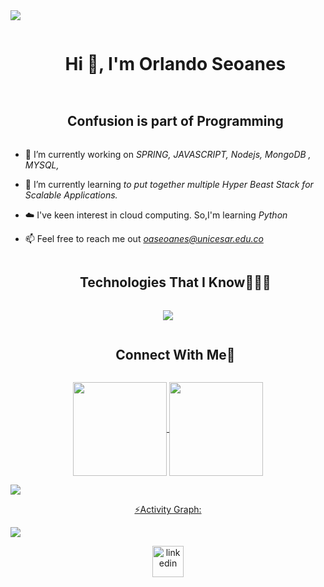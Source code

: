 <!--horizontal divider(gradiant)-->
<img src="https://user-images.githubusercontent.com/73097560/115834477-dbab4500-a447-11eb-908a-139a6edaec5c.gif">

<!--h1 without bottom border-->
<div id="user-content-toc">
  <ul align="center">
    <summary><h1 style="display: inline-block">Hi 👋, I'm Orlando Seoanes</h1></summary>
  </ul>
</div>




<!--h2 without bottom border-->
<div id="user-content-toc">
  <ul align="center">
    <summary><h2 style="display: inline-block">Confusion is part of Programming</h2></summary>
  </ul>
</div>


<!--Intro start-->
- 🔭 I’m currently working on *SPRING, JAVASCRIPT, Nodejs, MongoDB , MYSQL,*

- 🌱 I’m currently learning *to put together multiple Hyper Beast Stack for Scalable Applications.*

- ☁️ I've keen interest in cloud computing. So,I'm learning *Python*

- 📫 Feel free to reach me out *oaseoanes@unicesar.edu.co*

<!--Intro end-->



<!--h1 without bottom border-->
<div id="user-content-toc">
  <ul align="center">
    <summary><h2 style="display: inline-block">Technologies That I Know👨🏻‍💻</h2></summary>
  </ul>
</div>
<!--tech stack icons-->
<p align="center">
  <a href="https://skillicons.dev">
    <img src="https://skillicons.dev/icons?i=git,css,docker,spring,express,figma,firebase,github,html,java,js,linux,nginx,mongodb,mysql,nodejs,postman,angular,tailwind,ts,vscode,django,kubernetes&perline=14" />
  </a>
</p>


<!-- Connect with me -->
<!--h2 without bottom border-->
<div id="user-content-toc">
  <ul align="center">
    <summary><h2 style="display: inline-block">Connect With Me🤝</h2></summary>
  </ul>
</div>

 <div align="center">
  <a href="https://github.com/Orlandoseoanes">
  <img align="center" src="http://github-profile-summary-cards.vercel.app/api/cards/stats?username=Orlandoseoanes&theme=2077" height="150em" />
  <img align="center" src="http://github-profile-summary-cards.vercel.app/api/cards/profile-details?username=Orlandoseoanes&theme=2077" height="150em" />
  </div>
    
  <img src="https://user-images.githubusercontent.com/73097560/115834477-dbab4500-a447-11eb-908a-139a6edaec5c.gif"><p align="center">⚡Activity Graph:</p>
  <img align="center" src="https://github-readme-activity-graph.vercel.app/graph?username=Orlandoseoanes&theme=nightowl"/>
  
</div>

<!--icons and links-->
<p align="center">
<a href="https://www.linkedin.com/in/orlando-andres-seoanes-oviedo-504398250/" target="blank"><img align="center" src="https://user-images.githubusercontent.com/88904952/234979284-68c11d7f-1acc-4f0c-ac78-044e1037d7b0.png" alt="linkedin" height="50" width="50" /></a>  
</p>
